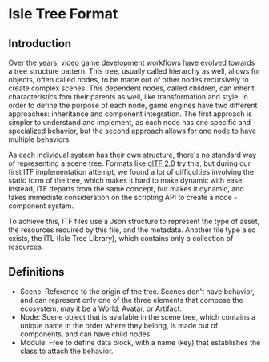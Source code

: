 # Isle Tree Format

## Introduction

Over the years, video game development workflows have evolved towards a tree structure pattern. This tree, usually called hierarchy as well, allows for objects, often called nodes, to be made out of other nodes recursively to create complex scenes. This dependent nodes, called children, can inherit characteristics fom their parents as well, like transformation and style. In order to define the purpose of each node, game engines have two different approaches: inheritance and component integration. The first approach is simpler to understand and implement, as each node has one specific and specialized behavior, but the second approach allows for one node to have multiple behaviors.

As each individual system has their own structure, there's no standard way of representing a scene tree. Formats like [glTF 2.0](https://github.com/KhronosGroup/glTF/tree/main/specification/2.0) try this, but during our first ITF implementation attempt, we found a lot of difficulties involving the static form of the tree, which makes it hard to make dynamic with ease. Instead, ITF departs from the same concept, but makes it dynamic, and takes immediate consideration on the scripting API to create a node - component system.

To achieve this, ITF files use a Json structure to represent the type of asset, the resources required by this file, and the metadata. Another file type also exists, the ITL (Isle Tree Library), which contains only a collection of resources.

## Definitions

- Scene: Reference to the origin of the tree. Scenes don't have behavior, and can represent only one of the three elements that compose the ecosystem, may it be a World, Avatar, or Artifact.
- Node: Scene object that is available in the scene tree, which contains a unique name in the order where they belong, is made out of components, and can have child nodes.
- Module: Free to define data block, with a name (key) that establishes the class to attach the behavior.
